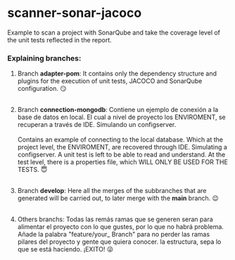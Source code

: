 # scanner-sonar-jacoco
Example to scan a project with SonarQube and take the coverage level of the unit tests reflected in the report.

### Explaining branches: 

1. Branch **adapter-pom**:
    It contains only the dependency structure and plugins for the execution of unit tests, JACOCO and SonarQube configuration. :smirk:
    <br/><br/>

2. Branch **connection-mongodb**: Contiene un ejemplo de conexión a la base de datos en local. El cual a nivel de proyecto los ENVIROMENT, se recuperan a través de IDE. Simulando un configserver.
   <br/><br/>
   Contains an example of connecting to the local database. Which at the project level, the ENVIROMENT, are recovered through IDE. Simulating a configserver.
   A unit test is left to be able to read and understand. At the test level, there is a properties file, which WILL ONLY BE USED FOR THE TESTS. :innocent: <br/><br/>

3. Branch **develop**: Here all the merges of the subbranches that are generated will be carried out, to later merge with the **main** branch. :wink: <br/><br/>
4. Others branchs: 	Todas las remás ramas que se generen seran para alimentar el proyecto con lo que gustes, por lo que no habrá problema.
   Añade la palabra "feature/your_ Branch" para no perder las ramas pilares del proyecto y gente que quiera conocer. la estructura, sepa lo que se está haciendo. ¡EXITO! :stuck_out_tongue_winking_eye:
   <br/><br/>
